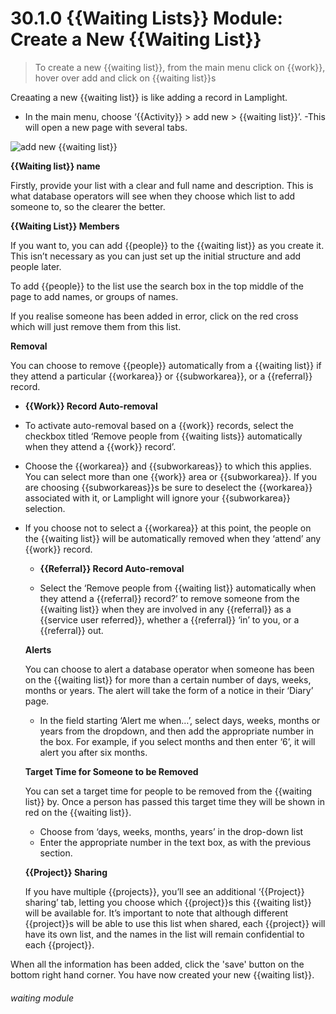 # 30.1.0    {{Waiting Lists}} Module: Create a New {{Waiting List}}

> To create a new {{waiting list}}, from the main menu click on {{work}}, hover over add and click on {{waiting list}}s 

Creaating a new {{waiting list}} is like adding a record in Lamplight.

- In the main menu, choose ‘{{Activity}} > add new > {{waiting list}}’. 
 -This will open a new page with several tabs. 

![add new {{waiting list}}](227a.png)

   **{{Waiting list}} name**
  
   Firstly, provide your list with a clear and full name and description. This is what database operators will see when they choose which list to add someone to, so the clearer the better.
   
   **{{Waiting List}} Members**
   
  If you want to, you can add {{people}} to the {{waiting list}} as you create it. This isn’t necessary as you can just set up the initial structure and add people later.
  
  To add {{people}} to the list use the search box in the top middle of the page to add names, or groups of names.
  
  If you realise someone has been added in error, click on the red cross which will just remove them from this list. 

   **Removal**
   
   You can choose to remove {{people}} automatically from a {{waiting list}} if they attend a particular {{workarea}} or {{subworkarea}}, or a {{referral}} record. 

   - **{{Work}} Record Auto-removal**
   
   - To activate auto-removal based on a {{work}} records, select the checkbox titled ‘Remove people from {{waiting lists}} automatically when they attend a {{work}} record’. 
   - Choose the {{workarea}} and {{subworkareas}} to which this applies. You can select more than one {{work}} area or {{subworkarea}}. If you are choosing {{subworkareas}}s be sure to deselect the {{workarea}} associated with it, or Lamplight will ignore your {{subworkarea}} selection.
- If you choose not to select a {{workarea}} at this point, the people on the {{waiting list}} will be automatically removed when they ‘attend’ any {{work}} record.

   - **{{Referral}} Record Auto-removal**
   
   - Select the ‘Remove people from {{waiting list}} automatically when they attend a {{referral}} record?’ to remove someone from the {{waiting list}} when they are involved in any {{referral}} as a {{service user referred}}, whether a {{referral}} ‘in’ to you, or a {{referral}} out. 

   **Alerts**
   
   You can choose to alert a database operator when someone has been on the {{waiting list}} for more than a certain number of days, weeks, months or years. The alert will take the form of a notice in their ‘Diary’ page.
   
   - In the field starting ‘Alert me when…’, select days, weeks, months or years from the dropdown, and then add the appropriate number in the box. For example, if you select months and then enter ‘6’, it will alert you after six months.

   **Target Time for Someone to be Removed**

   You can set a target time for people to be removed from the {{waiting list}} by. Once a person has passed this target time they will be shown in red on the {{waiting list}}. 
   - Choose from ‘days, weeks, months, years’ in the drop-down list
   - Enter the appropriate number in the text box, as with the previous section.
 
    **{{Project}} Sharing**
 
   If you have multiple {{projects}}, you’ll see an additional ‘{{Project}} sharing’ tab, letting you choose which {{project}}s this {{waiting list}} will be available for. It’s important to note that although different {{project}}s will be able to use this list when shared, each {{project}} will have its own list, and the names in the list will remain confidential to each {{project}}.
   
   
 When all the information has been added, click the 'save' button on the bottom right hand corner. You have now created your new {{waiting list}}.


###### waiting module


